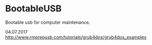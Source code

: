 # BootableUSB
Bootable usb for computer maintenance.

04.07.2017 
http://www.rmprepusb.com/tutorials/grub4dos/grub4dos_examples